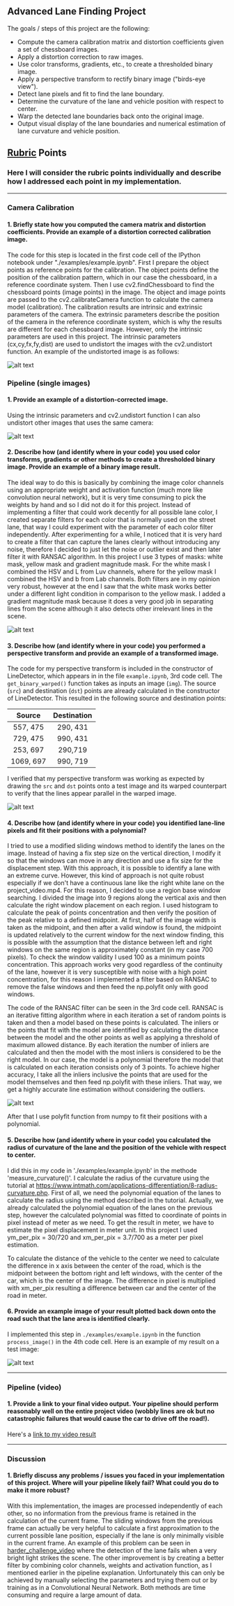 ## Advanced Lane Finding Project

The goals / steps of this project are the following:

* Compute the camera calibration matrix and distortion coefficients given a set of chessboard images.
* Apply a distortion correction to raw images.
* Use color transforms, gradients, etc., to create a thresholded binary image.
* Apply a perspective transform to rectify binary image ("birds-eye view").
* Detect lane pixels and fit to find the lane boundary.
* Determine the curvature of the lane and vehicle position with respect to center.
* Warp the detected lane boundaries back onto the original image.
* Output visual display of the lane boundaries and numerical estimation of lane curvature and vehicle position.

[//]: # (Image References)

[image1]: ./examples/undistort_output.png "Undistorted"
[image2]: ./examples/-00446_s_undist.png "Road Transformed"
[image3]: ./examples/binary_combo_example.png "Binary Example"
[image4]: ./examples/warped_straight_lines.png "Warp Example"
[image5]: ./examples/color_fit_lines.png "Fit Visual"
[image6]: ./examples/example_output.png "Output"
[video1]: ./test_videos_output/project_video.mp4 "Video"

## [Rubric](https://review.udacity.com/#!/rubrics/571/view) Points

### Here I will consider the rubric points individually and describe how I addressed each point in my implementation.  

---

### Camera Calibration

#### 1. Briefly state how you computed the camera matrix and distortion coefficients. Provide an example of a distortion corrected calibration image.

The code for this step is located in the first code cell of the IPython notebook under "./examples/example.ipynb". First I prepare the object points as reference points for the calibration. The object points define the position
of the calibration pattern, which in our case the chessboard, in a reference coordinate system. Then I use cv2.findChessboard to find the chessboard points (image points) in the image. The object and image points are passed to
the cv2.calibrateCamera function to calculate the camera model (calibration). The calibration results are intrinsic and extrinsic parameters of the camera. The extrinsic parameters describe the position of the camera in the
reference coordinate system, which is why the results are different for each chessboard image. However, only the intrinsic parameters are used in this project. The intrinsic parameters (cx,cy,fx,fy,dist) are used to undistort
the images with the cv2.undistort function. An example of the undistorted image is as follows:

![alt text][image1]

### Pipeline (single images)

#### 1. Provide an example of a distortion-corrected image.

Using the intrinsic parameters and cv2.undistort function I can also undistort other images that uses the same camera:

![alt text][image2]

#### 2. Describe how (and identify where in your code) you used color transforms, gradients or other methods to create a thresholded binary image.  Provide an example of a binary image result.

The ideal way to do this is basically by combining the image color channels using an appropriate weight and activation function (much more like convolution neural network), but it is very time consuming to pick the weights by hand
and so I did not do it for this project. Instead of implementing a filter that could work decently for all possible lane color, I created separate filters for each color that is normally used on the street lane, that way I could
experiment with the parameter of each color filter independently. After experimenting for a while, I noticed that it is very hard to create a filter that can capture the lanes clearly without introducing any noise, therefore I
decided to just let the noise or outlier exist and then later filter it with RANSAC algorithm. In this project I use 3 types of masks: white mask, yellow mask and gradient magnitude mask. For the white mask I combined the HSV and
L from Luv channels, where for the yellow mask I combined the HSV and b from Lab channels. Both filters are in my opinion very robust, however at the end I saw that the white mask works better under a different light condition in
comparison to the yellow mask. I added a gradient magnitude mask because it does a very good job in separating lines from the scene although it also detects other irrelevant lines in the scene.

![alt text][image3]

#### 3. Describe how (and identify where in your code) you performed a perspective transform and provide an example of a transformed image.

The code for my perspective transform is included in the constructor of LineDetector, which appears in in the file `example.ipynb`, 3rd code cell.
The `get_binary_warped()` function takes as inputs an image (`img`). The source (`src`) and destination (`dst`) points are already calculated in the constructor of LineDetector. This resulted in the following source and destination points:

| Source        | Destination   | 
|:-------------:|:-------------:| 
| 557, 475      | 290, 431      | 
| 729, 475      | 990, 431      |
| 253, 697      | 290,719       |
| 1069, 697     | 990, 719      |

I verified that my perspective transform was working as expected by drawing the `src` and `dst` points onto a test image and its warped counterpart to verify that the lines appear parallel in the warped image.

![alt text][image4]

#### 4. Describe how (and identify where in your code) you identified lane-line pixels and fit their positions with a polynomial?

I tried to use a modified sliding windows method to identify the lanes on the image. Instead of having a fix step size on the vertical direction, I modify it so that the windows can move in any direction and use a fix size for the displacement step.
With this approach, it is possible to identify a lane with an extreme curve. However, this kind of approach is not quite robust especially if we don't have a continuous lane like the right white lane on the project_video.mp4. For this reason, I decided
to use a region base window searching. I divided the image into 9 regions along the vertical axis and then calculate the right window placement on each region. I used histogram to calculate the peak of points concentration and then verify the position
of the peak relative to a defined midpoint. At first, half of the image width is taken as the midpoint, and then after a valid window is found, the midpoint is updated relatively to the current window for the next window finding, this is possible
with the assumption that the distance between left and right windows on the same region is approximately constant (in my case 700 pixels). To check the window validity I used 100 as a minimum points concentration. This approach works very good regardless
of the continuity of the lane, however it is very susceptible with noise with a high point concentration, for this reason I implemented a filter based on RANSAC to remove the false windows and then feed the np.polyfit only with good windows.

The code of the RANSAC filter can be seen in the 3rd code cell. RANSAC is an iterative fitting algorithm where in each iteration a set of random points is taken and then a model based on these points is calculated. The inliers or the points that fit with
the model are identified by calculating the distance between the model and the other points as well as applying a threshold of maximum allowed distance. By each iteration the number of inliers are calculated and then the model with the most inliers is
considered to be the right model. In our case, the model is a polynomial therefore the model that is calculated on each iteration consists only of 3 points. To achieve higher accuracy, I take all the inliers inclusive the points that are used for the model
themselves and then feed np.polyfit with these inliers. That way, we get a highly accurate line estimation without considering the outliers.

![alt text][image5]

After that I use polyfit function from numpy to fit their positions with a polynomial.

#### 5. Describe how (and identify where in your code) you calculated the radius of curvature of the lane and the position of the vehicle with respect to center.

I did this in my code in './examples/example.ipynb' in the methode 'measure_curvature()'. I calculate the radius of the curvature using the tutorial at
https://www.intmath.com/applications-differentiation/8-radius-curvature.php. First of all, we need the polynomial equation of the lanes to calculate the radius using the method described in the tutorial. Actually, we already calculated
the polynomial equation of the lanes on the previous step, however the calculated polynomial was fitted to coordinate of points in pixel instead of meter as we need. To get the result in meter, we have to estimate the pixel displacement
in meter unit. In this project I used ym_per_pix = 30/720 and xm_per_pix = 3.7/700 as a meter per pixel estimation.

To calculate the distance of the vehicle to the center we need to calculate the difference in x axis between the center of the road, which is the midpoint between the bottom right and left windows, with the center of the car, which is
the center of the image. The difference in pixel is multiplied with xm_per_pix resulting a difference between car and the center of the road in meter.

#### 6. Provide an example image of your result plotted back down onto the road such that the lane area is identified clearly.

I implemented this step in `./examples/example.ipynb` in the function `process_image()` in the 4th code cell.  Here is an example of my result on a test image:

![alt text][image6]

---

### Pipeline (video)

#### 1. Provide a link to your final video output.  Your pipeline should perform reasonably well on the entire project video (wobbly lines are ok but no catastrophic failures that would cause the car to drive off the road!).

Here's a [link to my video result](./test_videos_output/project_video.mp4)

---

### Discussion

#### 1. Briefly discuss any problems / issues you faced in your implementation of this project.  Where will your pipeline likely fail?  What could you do to make it more robust?

With this implementation, the images are processed independently of each other, so no information from the previous frame is retained in the calculation of the current frame. The sliding windows from the previous frame can actually be very helpful
to calculate a first approximation to the current possible lane position, especially if the lane is only minimally visible in the current frame. An example of this problem can be seen in [harder_challenge_video](./test_videos_output/harder_challenge_video.mp4)
where the detection of the lane fails when a very bright light strikes the scene. The other improvement is by creating a better filter by combining color channels, weights and activation function, as I mentioned earlier in the pipeline explanation.
Unfortunately this can only be achieved by manually selecting the parameters and trying them out or by training as in a Convolutional Neural Network. Both methods are time consuming and require a large amount of data.
